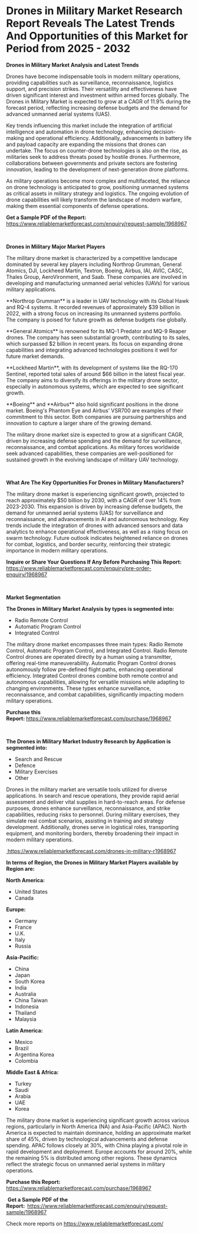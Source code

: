 <p><h1>Drones in Military Market Research Report Reveals The Latest Trends And Opportunities of this Market for Period from 2025 - 2032</h1></p><p><strong>Drones in Military Market Analysis and Latest Trends</strong></p>
<p><p>Drones have become indispensable tools in modern military operations, providing capabilities such as surveillance, reconnaissance, logistics support, and precision strikes. Their versatility and effectiveness have driven significant interest and investment within armed forces globally. The Drones in Military Market is expected to grow at a CAGR of 11.9% during the forecast period, reflecting increasing defense budgets and the demand for advanced unmanned aerial systems (UAS).</p><p>Key trends influencing this market include the integration of artificial intelligence and automation in drone technology, enhancing decision-making and operational efficiency. Additionally, advancements in battery life and payload capacity are expanding the missions that drones can undertake. The focus on counter-drone technologies is also on the rise, as militaries seek to address threats posed by hostile drones. Furthermore, collaborations between governments and private sectors are fostering innovation, leading to the development of next-generation drone platforms.</p><p>As military operations become more complex and multifaceted, the reliance on drone technology is anticipated to grow, positioning unmanned systems as critical assets in military strategy and logistics. The ongoing evolution of drone capabilities will likely transform the landscape of modern warfare, making them essential components of defense operations.</p></p>
<p><strong>Get a Sample PDF of the Report:&nbsp;</strong> <a href="https://www.reliablemarketforecast.com/enquiry/request-sample/1968967?utm_campaign=2268&utm_medium=2&utm_source=Github&utm_content=ia&utm_term=11022025&utm_id=drones-in-military">https://www.reliablemarketforecast.com/enquiry/request-sample/1968967</a></p>
<p>&nbsp;</p>
<p><strong>Drones in Military Major Market Players</strong></p>
<p><p>The military drone market is characterized by a competitive landscape dominated by several key players including Northrop Grumman, General Atomics, DJI, Lockheed Martin, Textron, Boeing, Airbus, IAI, AVIC, CASC, Thales Group, AeroVironment, and Saab. These companies are involved in developing and manufacturing unmanned aerial vehicles (UAVs) for various military applications.</p><p>**Northrop Grumman** is a leader in UAV technology with its Global Hawk and RQ-4 systems. It recorded revenues of approximately $39 billion in 2022, with a strong focus on increasing its unmanned systems portfolio. The company is poised for future growth as defense budgets rise globally.</p><p>**General Atomics** is renowned for its MQ-1 Predator and MQ-9 Reaper drones. The company has seen substantial growth, contributing to its sales, which surpassed $2 billion in recent years. Its focus on expanding drone capabilities and integrating advanced technologies positions it well for future market demands.</p><p>**Lockheed Martin**, with its development of systems like the RQ-170 Sentinel, reported total sales of around $66 billion in the latest fiscal year. The company aims to diversify its offerings in the military drone sector, especially in autonomous systems, which are expected to see significant growth.</p><p>**Boeing** and **Airbus** also hold significant positions in the drone market. Boeing's Phantom Eye and Airbus’ VSR700 are examples of their commitment to this sector. Both companies are pursuing partnerships and innovation to capture a larger share of the growing demand.</p><p>The military drone market size is expected to grow at a significant CAGR, driven by increasing defense spending and the demand for surveillance, reconnaissance, and combat applications. As military forces worldwide seek advanced capabilities, these companies are well-positioned for sustained growth in the evolving landscape of military UAV technology.</p></p>
<p>&nbsp;</p>
<p><strong>What Are The Key Opportunities For Drones in Military Manufacturers?</strong></p>
<p><p>The military drone market is experiencing significant growth, projected to reach approximately $50 billion by 2030, with a CAGR of over 14% from 2023-2030. This expansion is driven by increasing defense budgets, the demand for unmanned aerial systems (UAS) for surveillance and reconnaissance, and advancements in AI and autonomous technology. Key trends include the integration of drones with advanced sensors and data analytics to enhance operational effectiveness, as well as a rising focus on swarm technology. Future outlook indicates heightened reliance on drones for combat, logistics, and border security, reinforcing their strategic importance in modern military operations.</p></p>
<p><strong>Inquire or Share Your Questions If Any Before Purchasing This Report:</strong> <a href="https://www.reliablemarketforecast.com/enquiry/pre-order-enquiry/1968967?utm_campaign=2268&utm_medium=2&utm_source=Github&utm_content=ia&utm_term=11022025&utm_id=drones-in-military">https://www.reliablemarketforecast.com/enquiry/pre-order-enquiry/1968967</a></p>
<p>&nbsp;</p>
<p><strong>Market Segmentation</strong></p>
<p><strong>The Drones in Military Market Analysis by types is segmented into:</strong></p>
<p><ul><li>Radio Remote Control</li><li>Automatic Program Control</li><li>Integrated Control</li></ul></p>
<p><p>The military drone market encompasses three main types: Radio Remote Control, Automatic Program Control, and Integrated Control. Radio Remote Control drones are operated directly by a human using a transmitter, offering real-time maneuverability. Automatic Program Control drones autonomously follow pre-defined flight paths, enhancing operational efficiency. Integrated Control drones combine both remote control and autonomous capabilities, allowing for versatile missions while adapting to changing environments. These types enhance surveillance, reconnaissance, and combat capabilities, significantly impacting modern military operations.</p></p>
<p><strong>Purchase this Report:&nbsp;</strong><a href="https://www.reliablemarketforecast.com/purchase/1968967?utm_campaign=2268&utm_medium=2&utm_source=Github&utm_content=ia&utm_term=11022025&utm_id=drones-in-military">https://www.reliablemarketforecast.com/purchase/1968967</a></p>
<p>&nbsp;</p>
<p><strong>The Drones in Military Market Industry Research by Application is segmented into:</strong></p>
<p><ul><li>Search and Rescue</li><li>Defence</li><li>Military Exercises</li><li>Other</li></ul></p>
<p><p>Drones in the military market are versatile tools utilized for diverse applications. In search and rescue operations, they provide rapid aerial assessment and deliver vital supplies in hard-to-reach areas. For defense purposes, drones enhance surveillance, reconnaissance, and strike capabilities, reducing risks to personnel. During military exercises, they simulate real combat scenarios, assisting in training and strategy development. Additionally, drones serve in logistical roles, transporting equipment, and monitoring borders, thereby broadening their impact in modern military operations.</p></p>
<p><a href="https://www.reliablemarketforecast.com/drones-in-military-r1968967?utm_campaign=2268&utm_medium=2&utm_source=Github&utm_content=ia&utm_term=11022025&utm_id=drones-in-military">&nbsp;https://www.reliablemarketforecast.com/drones-in-military-r1968967</a></p>
<p><strong>In terms of Region, the Drones in Military Market Players available by Region are:</strong></p>
<p>
    <p> <strong> North America: </strong>
        <ul>
            <li>United States</li>
            <li>Canada</li>
        </ul>
        </p> 
    <p> <strong> Europe: </strong>
        <ul>
            <li>Germany</li>
            <li>France</li>
            <li>U.K.</li>
            <li>Italy</li>
            <li>Russia</li>
        </ul>
        </p> 
    <p> <strong> Asia-Pacific: </strong>
        <ul>
            <li>China</li>
            <li>Japan</li>
            <li>South Korea</li>
            <li>India</li>
            <li>Australia</li>
            <li>China Taiwan</li>
            <li>Indonesia</li>
            <li>Thailand</li>
            <li>Malaysia</li>
        </ul>
        </p> 
    <p> <strong> Latin America: </strong>
        <ul>
            <li>Mexico</li>
            <li>Brazil</li>
            <li>Argentina Korea</li>
            <li>Colombia</li>
        </ul>
        </p> 
    <p> <strong> Middle East & Africa: </strong>
        <ul>
            <li>Turkey</li>
            <li>Saudi</li>
            <li>Arabia</li>
            <li>UAE</li>
            <li>Korea</li>
        </ul>
    </p>
    </p>
<p><p>The military drone market is experiencing significant growth across various regions, particularly in North America (NA) and Asia-Pacific (APAC). North America is expected to maintain dominance, holding an approximate market share of 45%, driven by technological advancements and defense spending. APAC follows closely at 30%, with China playing a pivotal role in rapid development and deployment. Europe accounts for around 20%, while the remaining 5% is distributed among other regions. These dynamics reflect the strategic focus on unmanned aerial systems in military operations.</p></p>
<p><strong>Purchase this Report: </strong><a href="https://www.reliablemarketforecast.com/purchase/1968967?utm_campaign=2268&utm_medium=2&utm_source=Github&utm_content=ia&utm_term=11022025&utm_id=drones-in-military">https://www.reliablemarketforecast.com/purchase/1968967</a></p>
<p>&nbsp;<strong>Get a Sample PDF of the Report:&nbsp;&nbsp;</strong><a href="https://www.reliablemarketforecast.com/enquiry/request-sample/1968967?utm_campaign=2268&utm_medium=2&utm_source=Github&utm_content=ia&utm_term=11022025&utm_id=drones-in-military">https://www.reliablemarketforecast.com/enquiry/request-sample/1968967</a></p>
<p><strong></strong></p>
<p>Check more reports on <a href="https://www.reliablemarketforecast.com/?utm_campaign=2268&utm_medium=2&utm_source=Github&utm_content=ia&utm_term=11022025&utm_id=drones-in-military">https://www.reliablemarketforecast.com/</a></p>